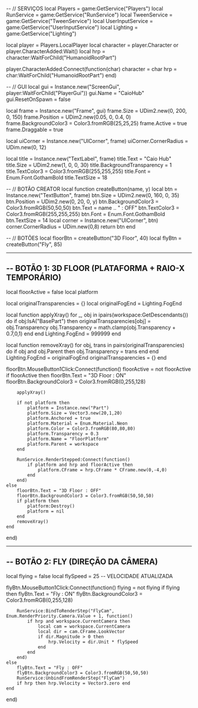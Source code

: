 -- // SERVIÇOS
local Players = game:GetService("Players")
local RunService = game:GetService("RunService")
local TweenService = game:GetService("TweenService")
local UserInputService = game:GetService("UserInputService")
local Lighting = game:GetService("Lighting")

local player = Players.LocalPlayer
local character = player.Character or player.CharacterAdded:Wait()
local hrp = character:WaitForChild("HumanoidRootPart")

player.CharacterAdded:Connect(function(char)
	character = char
	hrp = char:WaitForChild("HumanoidRootPart")
end)

-- // GUI
local gui = Instance.new("ScreenGui", player:WaitForChild("PlayerGui"))
gui.Name = "CaioHub"
gui.ResetOnSpawn = false

local frame = Instance.new("Frame", gui)
frame.Size = UDim2.new(0, 200, 0, 150)
frame.Position = UDim2.new(0.05, 0, 0.4, 0)
frame.BackgroundColor3 = Color3.fromRGB(25,25,25)
frame.Active = true
frame.Draggable = true

local uiCorner = Instance.new("UICorner", frame)
uiCorner.CornerRadius = UDim.new(0, 12)

local title = Instance.new("TextLabel", frame)
title.Text = "Caio Hub"
title.Size = UDim2.new(1, 0, 0, 30)
title.BackgroundTransparency = 1
title.TextColor3 = Color3.fromRGB(255,255,255)
title.Font = Enum.Font.GothamBold
title.TextSize = 18

-- // BOTÃO CREATOR
local function createButton(name, y)
	local btn = Instance.new("TextButton", frame)
	btn.Size = UDim2.new(0, 160, 0, 35)
	btn.Position = UDim2.new(0, 20, 0, y)
	btn.BackgroundColor3 = Color3.fromRGB(50,50,50)
	btn.Text = name .. " : OFF"
	btn.TextColor3 = Color3.fromRGB(255,255,255)
	btn.Font = Enum.Font.GothamBold
	btn.TextSize = 14
	local corner = Instance.new("UICorner", btn)
	corner.CornerRadius = UDim.new(0,8)
	return btn
end

-- // BOTÕES
local floorBtn = createButton("3D Floor", 40)
local flyBtn = createButton("Fly", 85)

-----------------------------------------------
-- BOTÃO 1: 3D FLOOR (PLATAFORMA + RAIO-X TEMPORÁRIO)
-----------------------------------------------
local floorActive = false
local platform

local originalTransparencies = {}
local originalFogEnd = Lighting.FogEnd

local function applyXray()
	for _, obj in ipairs(workspace:GetDescendants()) do
		if obj:IsA("BasePart") then
			originalTransparencies[obj] = obj.Transparency
			obj.Transparency = math.clamp(obj.Transparency + 0.7,0,1)
		end
	end
	Lighting.FogEnd = 999999
end

local function removeXray()
	for obj, trans in pairs(originalTransparencies) do
		if obj and obj.Parent then
			obj.Transparency = trans
		end
	end
	Lighting.FogEnd = originalFogEnd
	originalTransparencies = {}
end

floorBtn.MouseButton1Click:Connect(function()
	floorActive = not floorActive
	if floorActive then
		floorBtn.Text = "3D Floor : ON"
		floorBtn.BackgroundColor3 = Color3.fromRGB(0,255,128)

		applyXray()

		if not platform then
			platform = Instance.new("Part")
			platform.Size = Vector3.new(20,1,20)
			platform.Anchored = true
			platform.Material = Enum.Material.Neon
			platform.Color = Color3.fromRGB(80,80,80)
			platform.Transparency = 0.3
			platform.Name = "FloorPlatform"
			platform.Parent = workspace
		end

		RunService.RenderStepped:Connect(function()
			if platform and hrp and floorActive then
				platform.CFrame = hrp.CFrame * CFrame.new(0,-4,0)
			end
		end)
	else
		floorBtn.Text = "3D Floor : OFF"
		floorBtn.BackgroundColor3 = Color3.fromRGB(50,50,50)
		if platform then
			platform:Destroy()
			platform = nil
		end
		removeXray()
	end
end)

-----------------------------------------------
-- BOTÃO 2: FLY (DIREÇÃO DA CÂMERA)
-----------------------------------------------
local flying = false
local flySpeed = 25  -- VELOCIDADE ATUALIZADA

flyBtn.MouseButton1Click:Connect(function()
	flying = not flying
	if flying then
		flyBtn.Text = "Fly : ON"
		flyBtn.BackgroundColor3 = Color3.fromRGB(0,255,128)

		RunService:BindToRenderStep("FlyCam", Enum.RenderPriority.Camera.Value + 1, function()
			if hrp and workspace.CurrentCamera then
				local cam = workspace.CurrentCamera
				local dir = cam.CFrame.LookVector
				if dir.Magnitude > 0 then
					hrp.Velocity = dir.Unit * flySpeed
				end
			end
		end)
	else
		flyBtn.Text = "Fly : OFF"
		flyBtn.BackgroundColor3 = Color3.fromRGB(50,50,50)
		RunService:UnbindFromRenderStep("FlyCam")
		if hrp then hrp.Velocity = Vector3.zero end
	end
end)
